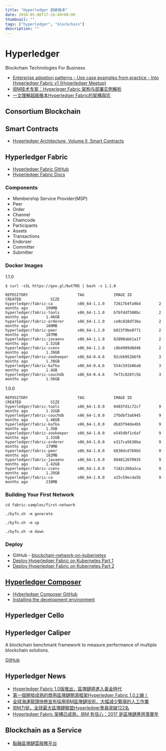 ```yaml
---
title: "Hyperledger 超級帳本"
date: 2018-05-06T17:16:49+08:00
thumbnail: ""
tags: ["hyperledger", "blockchain"]
description: ""
---
```


# Hyperledger

Blockchain Technologies For Business

* [Enterprise adoption patterns - Use case examples from practice - Into Hyperledger Fabric v1 (Hyperledger Meetup)](https://www.hyperledger.org/wp-content/uploads/2017/05/HL_Meetup_Blockchain_IBM__Mai_v2a-1.pdf)
* [IBM技术专家：Hyperleger Fabric 架构与部署实例解析](https://mp.weixin.qq.com/s?__biz=MzU2ODQzNzAyNQ==&mid=2247483894&idx=1&sn=2b29bc68ed51de365775c9a27846a4b4)
* [一文理解超級賬本Hyperledger Fabric的架構與坑](https://mp.weixin.qq.com/s?__biz=MzU2ODQzNzAyNQ==&mid=2247483932&idx=1&sn=8c1993bec84cb9c526da725bc6bccb39)

## Consortium Blockchain

## Smart Contracts

* [Hyperledger Architecture, Volume II, Smart Contracts](https://www.hyperledger.org/wp-content/uploads/2018/04/Hyperledger_Arch_WG_Paper_2_SmartContracts.pdf)

## Hyperledger Fabric

* [Hyperledger Fabric GitHub](https://github.com/hyperledger/fabric)
* [Hyperledger Fabric Docs](http://hyperledger-fabric.readthedocs.io/en/release-1.2/)

### Components

* Membership Service Provider(MSP)
* Peer
* Order
* Channel
* Chaincode
* Participants
* Assets
* Transactions
* Endorser
* Committer
* Submitter

### Docker Images

1.1.0

`$ curl -sSL https://goo.gl/6wtTN5 | bash -s 1.1.0`

```
REPOSITORY                      TAG             IMAGE ID            CREATED             SIZE
hyperledger/fabric-ca           x86_64-1.1.0    72617b4fa9b4        2 months ago        299MB
hyperledger/fabric-tools        x86_64-1.1.0    b7bfddf508bc        2 months ago        1.46GB
hyperledger/fabric-orderer      x86_64-1.1.0    ce0c810df36a        2 months ago        180MB
hyperledger/fabric-peer         x86_64-1.1.0    b023f9be0771        2 months ago        187MB
hyperledger/fabric-javaenv      x86_64-1.1.0    82098abb1a17        2 months ago        1.52GB
hyperledger/fabric-ccenv        x86_64-1.1.0    c8b4909d8d46        2 months ago        1.39GB
hyperledger/fabric-zookeeper    x86_64-0.4.6    92cbb952b6f8        3 months ago        1.39GB
hyperledger/fabric-kafka        x86_64-0.4.6    554c591b86a8        3 months ago        1.4GB
hyperledger/fabric-couchdb      x86_64-0.4.6    7e73c828fc5b        3 months ago        1.56GB
```

1.0.0

```
REPOSITORY                      TAG             IMAGE ID            CREATED             SIZE
hyperledger/fabric-tools        x86_64-1.0.0    0403fd1c72c7        9 months ago        1.32GB
hyperledger/fabric-couchdb      x86_64-1.0.0    2fbdbf3ab945        9 months ago        1.48GB
hyperledger/fabric-kafka        x86_64-1.0.0    dbd3f94de4b5        9 months ago        1.3GB
hyperledger/fabric-zookeeper    x86_64-1.0.0    e545dbf1c6af        9 months ago        1.31GB
hyperledger/fabric-orderer      x86_64-1.0.0    e317ca5638ba        9 months ago        179MB
hyperledger/fabric-peer         x86_64-1.0.0    6830dcd7b9b5        9 months ago        182MB
hyperledger/fabric-javaenv      x86_64-1.0.0    8948126f0935        9 months ago        1.42GB
hyperledger/fabric-ccenv        x86_64-1.0.0    7182c260a5ca        9 months ago        1.29GB
hyperledger/fabric-ca           x86_64-1.0.0    a15c59ecda5b        9 months ago        238MB
```

### Building Your First Network

`cd fabric-samples/first-network`

`./byfn.sh -m generate`

`./byfn.sh -m up`

`./byfn.sh -m down`

### Deploy

* GitHub - [blockchain-network-on-kubernetes](https://github.com/IBM/blockchain-network-on-kubernetes)
* [Deploy Hyperledger Fabric on Kubernetes Part 1](http://www.think-foundry.com/deploy-hyperledger-fabric-on-kubernetes-part-1/)
* [Deploy Hyperledger Fabric on Kubernetes Part 2](http://www.think-foundry.com/deploy-hyperledger-fabric-on-kubernetes-part-2/)

## [Hyperledger Composer](https://hyperledger.github.io/composer/latest/)

* [Hyberledger Composer GitHub](https://github.com/hyperledger/composer)
* [Installing the development environment](https://hyperledger.github.io/composer/latest/installing/development-tools.html)

## Hyperledger Cello

## Hyperledger Caliper

A blockchain benchmark framework to measure performance of multiple blockchain solutions.

[GitHub](https://github.com/hyperledger/caliper)

## Hyperledger News

* [Hyperledger Fabric 1.0版推出，區塊鏈將進入黃金時代](http://iknow.stpi.narl.org.tw/Post/Read.aspx?PostID=13580)
* [第一個開發成熟的商用區塊鏈開源框架Hyperledger Fabric 1.0上線！](https://www.bnext.com.tw/article/45355/hyperledger-fabric-releases-version-1-0-of-open-source-distributed-ledger)
* [全球海運龍頭快桅宣布採用IBM區塊鏈技術，大幅減少繁瑣的人工作業](https://www.bnext.com.tw/article/43486/maersk-apply-blackchain-reducing-cost)
* [IBM力挺，全球最大區塊鏈聯盟Hyperledger會員突破122名](https://www.bnext.com.tw/article/43517/blockchain-ibm-hyperledger)
* [Hyperledger Fabric 架構已成熟，IBM 有信心：2017 是區塊鏈應用落實年](http://technews.tw/2017/03/12/ibm-says-blockchain-will-imply-extensively-in-2017/)

## Blockchain as a Service

* [點融區塊鏈雲服務平台 ](https://baas.dianrong.com)

